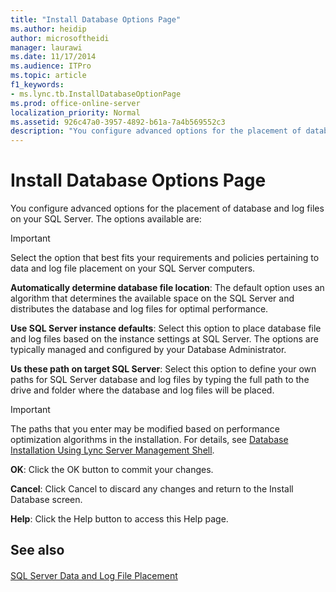 ```yaml
---
title: "Install Database Options Page"
ms.author: heidip
author: microsoftheidi
manager: laurawi
ms.date: 11/17/2014
ms.audience: ITPro
ms.topic: article
f1_keywords:
- ms.lync.tb.InstallDatabaseOptionPage
ms.prod: office-online-server
localization_priority: Normal
ms.assetid: 926c47a0-3957-4892-b61a-7a4b569552c3
description: "You configure advanced options for the placement of database and log files on your SQL Server. The options available are:"
---
```


# Install Database Options Page
 
You configure advanced options for the placement of database and log files on your SQL Server. The options available are:
  
> [!IMPORTANT]
> Select the option that best fits your requirements and policies pertaining to data and log file placement on your SQL Server computers. 
  
 **Automatically determine database file location**: The default option uses an algorithm that determines the available space on the SQL Server and distributes the database and log files for optimal performance.
  
 **Use SQL Server instance defaults**: Select this option to place database file and log files based on the instance settings at SQL Server. The options are typically managed and configured by your Database Administrator.
  
 **Us these path on target SQL Server**: Select this option to define your own paths for SQL Server database and log files by typing the full path to the drive and folder where the database and log files will be placed.
  
> [!IMPORTANT]
> The paths that you enter may be modified based on performance optimization algorithms in the installation. For details, see [Database Installation Using Lync Server Management Shell](http://technet.microsoft.com/library/c90a6449-4dd5-4b18-b21c-ea2c2a64dc3c.aspx). 
  
 **OK**: Click the OK button to commit your changes.
  
 **Cancel**: Click Cancel to discard any changes and return to the Install Database screen.
  
 **Help**: Click the Help button to access this Help page.
  
## See also

#### 

[SQL Server Data and Log File Placement](http://technet.microsoft.com/library/67aa525b-8aa3-474f-827e-8e1d4697f30f.aspx)

